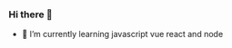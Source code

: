 ### Hi there 👋


- 🌱 I’m currently learning javascript vue react and node
<!--
- 👯 I’m looking to collaborate on ...
- 🔭 I’m currently working on buluji
- 🤔 I’m looking for help with ...
- 💬 Ask me about ...
- 📫 How to reach me: ...
- 😄 Pronouns: ...
- ⚡ Fun fact: ...

[![zxpsuper's github stats](https://github-readme-stats.vercel.app/api?username=laterly&show_icons=true&hide_title=true])](https://github.com/laterly)

-->
